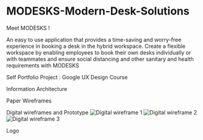 # MODESKS-Modern-Desk-Solutions
Meet MODESKS !

An easy to use application that provides a time-saving and worry-free experience in booking a desk in the hybrid workspace.
Create a flexible workspace by enabling employees to book their own desks individually or with teammates and ensure social distancing and other sanitary and health requirements with MODESKS

Self Portfolio Project : Google UX Design Course 

Information Architecture

Paper Wireframes 

Digital wireframes and Prototype
![Digital wireframe 1](https://user-images.githubusercontent.com/73897765/154939955-467327d5-c796-4e93-bec7-221081888aad.png)
![Digital wireframe 2](https://user-images.githubusercontent.com/73897765/154939971-c1ece5fa-90c6-442b-9587-552b38bed4c7.png)
![Digital wireframe 3](https://user-images.githubusercontent.com/73897765/154939994-451e77a6-c9cb-4e8d-a2c4-7c37908da822.png)

Logo
